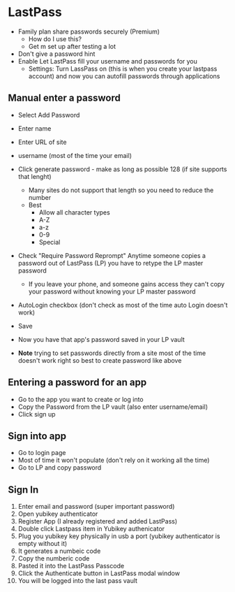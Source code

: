 # LastPass
* Family plan share passwords securely (Premium)
    + How do I use this?
    + Get m set up after testing a lot
* Don't give a password hint
* Enable Let LastPass fill your username and passwords for you
    - Settings: Turn LassPass on (this is when you create your lastpass account) and now you can autofill passwords through applications

## Manual enter a password
* Select Add Password
* Enter name
* Enter URL of site
* username (most of the time your email)
* Click generate password - make as long as possible 128 (if site supports that lenght)
  - Many sites do not support that length so you need to reduce the number
  - Best
    + Allow all character types
    + A-Z
    + a-z
    + 0-9
    + Special
* Check "Require Password Reprompt" Anytime someone copies a password out of LastPass (LP) you have to retype the LP master password
    - If you leave your phone, and someone gains access they can't copy your password without knowing your LP master password 
* AutoLogin checkbox (don't check as most of the time auto Login doesn't work)
* Save
* Now you have that app's password saved in your LP vault

* **Note** trying to set passwords directly from a site most of the time doesn't work right so best to 
  create password like above
  
## Entering a password for an app
* Go to the app you want to create or log into
* Copy the Password from the LP vault (also enter username/email)
* Click sign up

## Sign into app
* Go to login page
* Most of time it won't populate (don't rely on it working all the time)
* Go to LP and copy password

## Sign In
1. Enter email and password (super important password)
2. Open yubikey authenticator
3. Register App (I already registered and added LastPass) 
4. Double click Lastpass item in Yubikey authenicator
5. Plug you yubikey key physically in usb a port (yubikey authenticator is empty without it)
6. It generates a numbeic code
7. Copy the numberic code
8. Pasted it into the LastPass Passcode
9. Click the Authenticate button in LastPass modal window
10. You will be logged into the last pass vault

